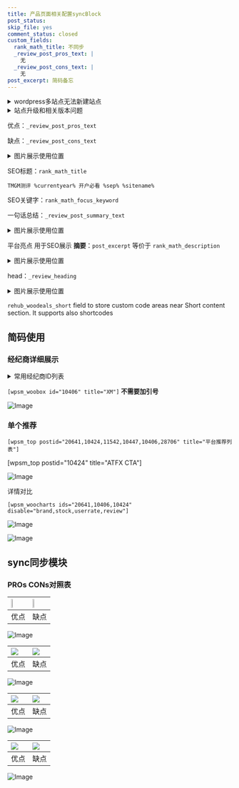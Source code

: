 ```yaml
---
title: 产品页面相关配置syncBlock
post_status: 
skip_file: yes
comment_status: closed
custom_fields:
  rank_math_title: 不同步
  _review_post_pros_text: |
    无
  _review_post_cons_text: |
    无
post_excerpt: 简码备忘
---
```

<details><summary>wordpress多站点无法新建站点</summary>

<li>和报错需要清理cookies一样的原因</li>
<li>wp-config.php里面<code>define( 'SUBDOMAIN_INSTALL', false );//子域名安装</code></li>
<li>新建子站点是用<code>define( 'SUBDOMAIN_INSTALL', true);//子域名安装</code> 完成以后，改成<code>false</code></li>
</details>

<details><summary>站点升级和相关版本问题</summary>

<p>wordpress：5.9.9
woocommerce：7.5.1
出现问题的地方：主题选项里面>><strong>Product layout >>compact style</strong></p>
<p>如何出现没有用过的字段 导致无法保存。先导出配置 然后进行修改，后面再次恢复即可。</p>
<p>出现部分字段无法显示时，需要返回默认布局后，对产品进行保存就好了。</p>
<p></p>
</details>

优点：`_review_post_pros_text`

缺点：`_review_post_cons_text`

<details><summary>图片展示使用位置</summary>

<img src="https://prod-files-secure.s3.us-west-2.amazonaws.com/39ed1227-6d7d-4570-be36-9ccd4a2c4241/f51d3d83-55d4-4bdf-9604-f37ec77ab556/Untitled.png?X-Amz-Algorithm=AWS4-HMAC-SHA256&X-Amz-Content-Sha256=UNSIGNED-PAYLOAD&X-Amz-Credential=ASIAZI2LB466XHSKXPGR%2F20250701%2Fus-west-2%2Fs3%2Faws4_request&X-Amz-Date=20250701T045518Z&X-Amz-Expires=3600&X-Amz-Security-Token=IQoJb3JpZ2luX2VjENT%2F%2F%2F%2F%2F%2F%2F%2F%2F%2FwEaCXVzLXdlc3QtMiJGMEQCIB%2BQGUsUSpLk4DyHHmkkTmnkA6kWiYR5YnQkLGEsoNh9AiB7rLH3NcyUXk%2BsOgGi%2Fnt%2BI2EcPxjQWJW6XR4KwbqrGiqIBAjN%2F%2F%2F%2F%2F%2F%2F%2F%2F%2F8BEAAaDDYzNzQyMzE4MzgwNSIMzwBTDPuOvYP67izUKtwDOKP6h8NxULbtA7bcuB1V%2FfrRVmP%2FzatInJUc4OYggULkov8Sf%2BS8tRr5rvFsR5y4yfDLK%2Fy18C7oquib1oSVZwYSiizTMnnFM3ojdXoVdRMJgDJAufUyYEfbkwHLybjvOGctb3eNYF%2Fs1SkvkeWpttbnUK1TylovmEq85WjoiVWDsnwnQLw2TcnXunwu%2BbTsv7RVVhFYc8WMfg0p9G%2F49DfnuilyZJ4ClW%2BkqlfrQzH%2Btm5qlXT9WnwVyIHSl%2BFkbdUTFBmgMym0AuBYE4irCWiVEgT3SeZMOgKzwm40reuhfkiq4GEB0qVMrGFGAhzGmpnoYo%2FIL%2FUrHOvpJsSvcZSbRBvmjFgiYrbu7%2BCzz%2FRExn1mPuM2x2xdBsHgioEX%2BAcTqYSHaWNFUvewAYlv1mO5f8t0IMyYvWwfzh4JbSfjlfrR8TYuJEKyEDfAP3zsssQedqSSLLgPeSOxQIrARS5OcjLxGjTCYcfNp1EDxm9bgZpX5tKpmcZB1WFDmvRkPR6gJaz6BTQVgoKFK5Oi%2BTXHbpC6VBRVTqwCgqf2ci8zr%2FGXwNNisCOHRbWj93QiLBUzEsb1cvfby7ltYE0FwhV36eGPB1bX9lj0FUJrahm%2FwLUr8%2B0olPo6Xwgw17CNwwY6pgFpIQEZkuHkqaNSBT4jqfUVq7CvNqCTpl277efMKgJrBmvtqX8hyEcRl%2FP1hQi1S%2BTWwJazzre4gUQO8E1z43oLx6FOmfz5Dqe2JlP6Jh6OScycrm%2B4nvld%2Bn8qzFre1hIKv6h8AIgmbY6ayxlWK7PUyJ0tThdnSVa2X%2BTuk1md82N3PbcgNLEDxbxLmDx4htGChJWmHPBVTM4NZGYc0E5%2BwZqrta1c&X-Amz-Signature=41549310a5715228b29d10ac339ac276195dd73d7d08993c7b1ba609865b5904&X-Amz-SignedHeaders=host&x-amz-checksum-mode=ENABLED&x-id=GetObject" alt="Image">
</details>

SEO标题：`rank_math_title`

`TMGM测评 %currentyear% 开户必看 %sep% %sitename%`

SEO关键字：`rank_math_focus_keyword`

一句话总结：`_review_post_summary_text`

<details><summary>图片展示使用位置</summary>

<img src="https://prod-files-secure.s3.us-west-2.amazonaws.com/39ed1227-6d7d-4570-be36-9ccd4a2c4241/4b96a922-296c-4f4e-8630-d1c870cbce01/Untitled.png?X-Amz-Algorithm=AWS4-HMAC-SHA256&X-Amz-Content-Sha256=UNSIGNED-PAYLOAD&X-Amz-Credential=ASIAZI2LB466VAPMXVQC%2F20250701%2Fus-west-2%2Fs3%2Faws4_request&X-Amz-Date=20250701T045519Z&X-Amz-Expires=3600&X-Amz-Security-Token=IQoJb3JpZ2luX2VjENT%2F%2F%2F%2F%2F%2F%2F%2F%2F%2FwEaCXVzLXdlc3QtMiJHMEUCIBHwqTu5iaYIqbzETrnEIoBhG%2BtRFq4tZ%2FfNmGYrJiOZAiEA%2FiPry7QiUg9QDI6bRZzd%2Fcf2GndjtBVCbB4Wq05dC1oqiAQIzf%2F%2F%2F%2F%2F%2F%2F%2F%2F%2FARAAGgw2Mzc0MjMxODM4MDUiDCMjCXUYyuLaJDnq2ircA3LcjWYWsumjKgvmKFgnv0kgkSuHIKKY6dyFEej0kj%2FdCPx%2Fpx4W%2FZscFrviRMTFggDWUWzj637t2cW1b%2Bj2e7VLjniFBdFFPuolVabOPfUBjNL89IHdwaVRsptjVNHKsn1c%2BtP5Y0rRcRxXbzW6B5xBOdFZmhJirXz2W85ORwIgoRffoFoYhP%2F%2FlaK4adnoOV6cyqyblwZ1gZIWIwH3YBPt0DREkiAPYCX4GcA4WNoXN%2Be%2BRu3rUbrxAk087NuTDvpr7oy3xkLyHAkX5Tb8CEuMTpVuslNUwbIVbPgk8fNhDlEqB3TV4LTLOs4Y%2BiHhWUXfFYdNeudL0J7VTbGJ9U7hXtJzFZEOAsZSPMltIjNlm2OaN4M1JCsQfBXaoRmdXhZX1ykqHJKaukGl0mFPZxwgzTtxBJLP7D0w2UJUGj%2BQkYTN3AADPlit49PIQeF11ArERSMJyVNuWMZEe%2FcFhxR1JkMFrYd2qucF3hmzZ1sod0rGF5hO8rlH1ewUWJDR14njKqNAgxmZBmBLw%2BD5UZ6ej%2FH%2F%2FexiwYT2blfD0BUEtlH%2FIXzSgwkOi0TG9ui53SHphEKAi8bEHa%2FrzV4gIMMmTC4VE%2B1DY9Qw%2BPftFlSY5zg%2B4NBgIX6MjfCSMLywjcMGOqUByufFHNM2PS2ZN6GPn06mljts9PblTktj7oWmSK%2F%2BEt6RIfRzakdgha9LCFgh%2BcCMHLOLZnW1jd7FivuoNbm8%2FEVMZEiK1r013%2B3sIsTIndq0LsZILcR0tmJ31%2B4sJV0lzS1Oa%2BBLhhVH1mc9vW5d9v700bfqybSQfANK7W2%2BjYmO7CZRdcRVTAfMg6YtinrL4wg%2FFc04xQJ7THf3X3clEW4FELZH&X-Amz-Signature=421bd84b4629229d1fccaf8ecebb35403e02e828f0a2a868db07433c43ac74ff&X-Amz-SignedHeaders=host&x-amz-checksum-mode=ENABLED&x-id=GetObject" alt="Image">
</details>

平台亮点 用于SEO展示 **摘要**：`post_excerpt`  等价于 `rank_math_description`

<details><summary>图片展示使用位置</summary>

<img src="https://prod-files-secure.s3.us-west-2.amazonaws.com/39ed1227-6d7d-4570-be36-9ccd4a2c4241/1ee11f63-b60a-4dfe-a7a7-d58ff23b5d88/Untitled.png?X-Amz-Algorithm=AWS4-HMAC-SHA256&X-Amz-Content-Sha256=UNSIGNED-PAYLOAD&X-Amz-Credential=ASIAZI2LB466Z62LEWPP%2F20250701%2Fus-west-2%2Fs3%2Faws4_request&X-Amz-Date=20250701T045520Z&X-Amz-Expires=3600&X-Amz-Security-Token=IQoJb3JpZ2luX2VjENT%2F%2F%2F%2F%2F%2F%2F%2F%2F%2FwEaCXVzLXdlc3QtMiJGMEQCIEwTbd7%2BTo31qQ%2F7jTogx2DqfmPfr0yyOe%2BCSqXeA3UEAiAJlTk2IVyQFN0NiBzawJQTgw8bDT8tAnQeDpvMH7zXnyqIBAjN%2F%2F%2F%2F%2F%2F%2F%2F%2F%2F8BEAAaDDYzNzQyMzE4MzgwNSIM1gOfl6t%2F8XdIda0sKtwDrTlPQTlaCBOMrWIh1bLsBMcIw8hqiX88QfX93%2BcQPKBWS1czXrusiYZKDCyg5QDJbYYOzLAbZTGFQtb4Z9NfK8KE%2FKBhhgQ3E%2FeinhA1acCgvLRpDGjren1OVHQ%2BOwB%2B3sk%2B%2BFr0oIBcXrQXuZjk4BVqkM6eCp7a%2FJwz%2BbljtHWjizVAyRR8pzefdF2J7%2Bjo1CzUuH1MEJBVh32reJsScIZNOAuDUrDZVJ2A%2BPdJYnapp%2BoolleJy3x98ffeZrJOkKhFfXgVH%2BA4qEwSypr%2BL%2BjShRZSbcKuy11XHas35iBEU5769oGWB3cOlD8D8XeRiDx27SEIO4x%2FnCsYJIlj5n0aTqwWE9UEd7Zb0dV5UcB6A1%2BFSwe8%2BfnXwF9tRcpWJ%2BGimbOC06Y40p4UsrlB3AxH7KvEvjRYbUtV04wmmYmMe2wXYSuXIQC77H5ba7xJzc2WwQTXHk5kSRaMRVQ2%2FhxNfqHn%2BvyTJkpvD1j9V0yhpN%2BLEdo3aEa7io%2Bypxk8Gq2dqHb%2BohP%2FaWUuoS0a9olLpg9LMvWdYj5mKI4IkJfcy7ZdudZ5wIDanWjBmcQAtv4c8D1uddTrOKhYd1ID2lVI3SBD0sYpO%2BP7IJAaxe8Kb1WkDAqwyBn53hIw4rCNwwY6pgG0Coepn8cxGEVtbRkPjnPHavHjgNwkFrnGwoy1r7gpjfIyOxWyQQ3L4EdmT6tgbUES0T1E9ZpEcA37sUrIU%2FmDpeWtV7ERijwk9B3fXc%2Benfq7Ujq2B15%2BBTiws8az7rNvAqs5GtFc1IxYaEX1reLpbxSOsWFuQ9Z9P8k%2BszbBm%2BE6X%2B2a20xFE8ToU0%2BV8KXbtglAS2VouOycFQK4KSN0qcsNv8Pb&X-Amz-Signature=c0eab007191bc35b084ef862cf9eb395b28cd093e7d1103d711f724c5c526304&X-Amz-SignedHeaders=host&x-amz-checksum-mode=ENABLED&x-id=GetObject" alt="Image">
<img src="https://prod-files-secure.s3.us-west-2.amazonaws.com/39ed1227-6d7d-4570-be36-9ccd4a2c4241/ad4118b5-78d8-4fbe-801e-3b29b5d99c01/Untitled.png?X-Amz-Algorithm=AWS4-HMAC-SHA256&X-Amz-Content-Sha256=UNSIGNED-PAYLOAD&X-Amz-Credential=ASIAZI2LB466Z62LEWPP%2F20250701%2Fus-west-2%2Fs3%2Faws4_request&X-Amz-Date=20250701T045520Z&X-Amz-Expires=3600&X-Amz-Security-Token=IQoJb3JpZ2luX2VjENT%2F%2F%2F%2F%2F%2F%2F%2F%2F%2FwEaCXVzLXdlc3QtMiJGMEQCIEwTbd7%2BTo31qQ%2F7jTogx2DqfmPfr0yyOe%2BCSqXeA3UEAiAJlTk2IVyQFN0NiBzawJQTgw8bDT8tAnQeDpvMH7zXnyqIBAjN%2F%2F%2F%2F%2F%2F%2F%2F%2F%2F8BEAAaDDYzNzQyMzE4MzgwNSIM1gOfl6t%2F8XdIda0sKtwDrTlPQTlaCBOMrWIh1bLsBMcIw8hqiX88QfX93%2BcQPKBWS1czXrusiYZKDCyg5QDJbYYOzLAbZTGFQtb4Z9NfK8KE%2FKBhhgQ3E%2FeinhA1acCgvLRpDGjren1OVHQ%2BOwB%2B3sk%2B%2BFr0oIBcXrQXuZjk4BVqkM6eCp7a%2FJwz%2BbljtHWjizVAyRR8pzefdF2J7%2Bjo1CzUuH1MEJBVh32reJsScIZNOAuDUrDZVJ2A%2BPdJYnapp%2BoolleJy3x98ffeZrJOkKhFfXgVH%2BA4qEwSypr%2BL%2BjShRZSbcKuy11XHas35iBEU5769oGWB3cOlD8D8XeRiDx27SEIO4x%2FnCsYJIlj5n0aTqwWE9UEd7Zb0dV5UcB6A1%2BFSwe8%2BfnXwF9tRcpWJ%2BGimbOC06Y40p4UsrlB3AxH7KvEvjRYbUtV04wmmYmMe2wXYSuXIQC77H5ba7xJzc2WwQTXHk5kSRaMRVQ2%2FhxNfqHn%2BvyTJkpvD1j9V0yhpN%2BLEdo3aEa7io%2Bypxk8Gq2dqHb%2BohP%2FaWUuoS0a9olLpg9LMvWdYj5mKI4IkJfcy7ZdudZ5wIDanWjBmcQAtv4c8D1uddTrOKhYd1ID2lVI3SBD0sYpO%2BP7IJAaxe8Kb1WkDAqwyBn53hIw4rCNwwY6pgG0Coepn8cxGEVtbRkPjnPHavHjgNwkFrnGwoy1r7gpjfIyOxWyQQ3L4EdmT6tgbUES0T1E9ZpEcA37sUrIU%2FmDpeWtV7ERijwk9B3fXc%2Benfq7Ujq2B15%2BBTiws8az7rNvAqs5GtFc1IxYaEX1reLpbxSOsWFuQ9Z9P8k%2BszbBm%2BE6X%2B2a20xFE8ToU0%2BV8KXbtglAS2VouOycFQK4KSN0qcsNv8Pb&X-Amz-Signature=8b22bdd7b5bff66cb00838bc24d4184c8213c42c60dd4cc3ffc46859a1818f50&X-Amz-SignedHeaders=host&x-amz-checksum-mode=ENABLED&x-id=GetObject" alt="Image">
<img src="https://prod-files-secure.s3.us-west-2.amazonaws.com/39ed1227-6d7d-4570-be36-9ccd4a2c4241/a38cf7c9-a79c-4b64-9e94-13589fe0758b/Untitled.png?X-Amz-Algorithm=AWS4-HMAC-SHA256&X-Amz-Content-Sha256=UNSIGNED-PAYLOAD&X-Amz-Credential=ASIAZI2LB466Z62LEWPP%2F20250701%2Fus-west-2%2Fs3%2Faws4_request&X-Amz-Date=20250701T045520Z&X-Amz-Expires=3600&X-Amz-Security-Token=IQoJb3JpZ2luX2VjENT%2F%2F%2F%2F%2F%2F%2F%2F%2F%2FwEaCXVzLXdlc3QtMiJGMEQCIEwTbd7%2BTo31qQ%2F7jTogx2DqfmPfr0yyOe%2BCSqXeA3UEAiAJlTk2IVyQFN0NiBzawJQTgw8bDT8tAnQeDpvMH7zXnyqIBAjN%2F%2F%2F%2F%2F%2F%2F%2F%2F%2F8BEAAaDDYzNzQyMzE4MzgwNSIM1gOfl6t%2F8XdIda0sKtwDrTlPQTlaCBOMrWIh1bLsBMcIw8hqiX88QfX93%2BcQPKBWS1czXrusiYZKDCyg5QDJbYYOzLAbZTGFQtb4Z9NfK8KE%2FKBhhgQ3E%2FeinhA1acCgvLRpDGjren1OVHQ%2BOwB%2B3sk%2B%2BFr0oIBcXrQXuZjk4BVqkM6eCp7a%2FJwz%2BbljtHWjizVAyRR8pzefdF2J7%2Bjo1CzUuH1MEJBVh32reJsScIZNOAuDUrDZVJ2A%2BPdJYnapp%2BoolleJy3x98ffeZrJOkKhFfXgVH%2BA4qEwSypr%2BL%2BjShRZSbcKuy11XHas35iBEU5769oGWB3cOlD8D8XeRiDx27SEIO4x%2FnCsYJIlj5n0aTqwWE9UEd7Zb0dV5UcB6A1%2BFSwe8%2BfnXwF9tRcpWJ%2BGimbOC06Y40p4UsrlB3AxH7KvEvjRYbUtV04wmmYmMe2wXYSuXIQC77H5ba7xJzc2WwQTXHk5kSRaMRVQ2%2FhxNfqHn%2BvyTJkpvD1j9V0yhpN%2BLEdo3aEa7io%2Bypxk8Gq2dqHb%2BohP%2FaWUuoS0a9olLpg9LMvWdYj5mKI4IkJfcy7ZdudZ5wIDanWjBmcQAtv4c8D1uddTrOKhYd1ID2lVI3SBD0sYpO%2BP7IJAaxe8Kb1WkDAqwyBn53hIw4rCNwwY6pgG0Coepn8cxGEVtbRkPjnPHavHjgNwkFrnGwoy1r7gpjfIyOxWyQQ3L4EdmT6tgbUES0T1E9ZpEcA37sUrIU%2FmDpeWtV7ERijwk9B3fXc%2Benfq7Ujq2B15%2BBTiws8az7rNvAqs5GtFc1IxYaEX1reLpbxSOsWFuQ9Z9P8k%2BszbBm%2BE6X%2B2a20xFE8ToU0%2BV8KXbtglAS2VouOycFQK4KSN0qcsNv8Pb&X-Amz-Signature=98aba307f6217ba30c4050d41e3333973708133b0ad0ed4cb5986bd96e110459&X-Amz-SignedHeaders=host&x-amz-checksum-mode=ENABLED&x-id=GetObject" alt="Image">
<img src="https://prod-files-secure.s3.us-west-2.amazonaws.com/39ed1227-6d7d-4570-be36-9ccd4a2c4241/7da6fc1e-d2ac-42ae-8c75-cb5749aa18f6/Untitled.png?X-Amz-Algorithm=AWS4-HMAC-SHA256&X-Amz-Content-Sha256=UNSIGNED-PAYLOAD&X-Amz-Credential=ASIAZI2LB466Z62LEWPP%2F20250701%2Fus-west-2%2Fs3%2Faws4_request&X-Amz-Date=20250701T045520Z&X-Amz-Expires=3600&X-Amz-Security-Token=IQoJb3JpZ2luX2VjENT%2F%2F%2F%2F%2F%2F%2F%2F%2F%2FwEaCXVzLXdlc3QtMiJGMEQCIEwTbd7%2BTo31qQ%2F7jTogx2DqfmPfr0yyOe%2BCSqXeA3UEAiAJlTk2IVyQFN0NiBzawJQTgw8bDT8tAnQeDpvMH7zXnyqIBAjN%2F%2F%2F%2F%2F%2F%2F%2F%2F%2F8BEAAaDDYzNzQyMzE4MzgwNSIM1gOfl6t%2F8XdIda0sKtwDrTlPQTlaCBOMrWIh1bLsBMcIw8hqiX88QfX93%2BcQPKBWS1czXrusiYZKDCyg5QDJbYYOzLAbZTGFQtb4Z9NfK8KE%2FKBhhgQ3E%2FeinhA1acCgvLRpDGjren1OVHQ%2BOwB%2B3sk%2B%2BFr0oIBcXrQXuZjk4BVqkM6eCp7a%2FJwz%2BbljtHWjizVAyRR8pzefdF2J7%2Bjo1CzUuH1MEJBVh32reJsScIZNOAuDUrDZVJ2A%2BPdJYnapp%2BoolleJy3x98ffeZrJOkKhFfXgVH%2BA4qEwSypr%2BL%2BjShRZSbcKuy11XHas35iBEU5769oGWB3cOlD8D8XeRiDx27SEIO4x%2FnCsYJIlj5n0aTqwWE9UEd7Zb0dV5UcB6A1%2BFSwe8%2BfnXwF9tRcpWJ%2BGimbOC06Y40p4UsrlB3AxH7KvEvjRYbUtV04wmmYmMe2wXYSuXIQC77H5ba7xJzc2WwQTXHk5kSRaMRVQ2%2FhxNfqHn%2BvyTJkpvD1j9V0yhpN%2BLEdo3aEa7io%2Bypxk8Gq2dqHb%2BohP%2FaWUuoS0a9olLpg9LMvWdYj5mKI4IkJfcy7ZdudZ5wIDanWjBmcQAtv4c8D1uddTrOKhYd1ID2lVI3SBD0sYpO%2BP7IJAaxe8Kb1WkDAqwyBn53hIw4rCNwwY6pgG0Coepn8cxGEVtbRkPjnPHavHjgNwkFrnGwoy1r7gpjfIyOxWyQQ3L4EdmT6tgbUES0T1E9ZpEcA37sUrIU%2FmDpeWtV7ERijwk9B3fXc%2Benfq7Ujq2B15%2BBTiws8az7rNvAqs5GtFc1IxYaEX1reLpbxSOsWFuQ9Z9P8k%2BszbBm%2BE6X%2B2a20xFE8ToU0%2BV8KXbtglAS2VouOycFQK4KSN0qcsNv8Pb&X-Amz-Signature=f6a51b49041ffef608a1e0785c1c2d6349a3d537b0480430ac2247906fb3bf51&X-Amz-SignedHeaders=host&x-amz-checksum-mode=ENABLED&x-id=GetObject" alt="Image">
<img src="https://prod-files-secure.s3.us-west-2.amazonaws.com/39ed1227-6d7d-4570-be36-9ccd4a2c4241/7e97f40a-eaee-47f5-b2f9-475f96808fa7/Untitled.png?X-Amz-Algorithm=AWS4-HMAC-SHA256&X-Amz-Content-Sha256=UNSIGNED-PAYLOAD&X-Amz-Credential=ASIAZI2LB466Z62LEWPP%2F20250701%2Fus-west-2%2Fs3%2Faws4_request&X-Amz-Date=20250701T045520Z&X-Amz-Expires=3600&X-Amz-Security-Token=IQoJb3JpZ2luX2VjENT%2F%2F%2F%2F%2F%2F%2F%2F%2F%2FwEaCXVzLXdlc3QtMiJGMEQCIEwTbd7%2BTo31qQ%2F7jTogx2DqfmPfr0yyOe%2BCSqXeA3UEAiAJlTk2IVyQFN0NiBzawJQTgw8bDT8tAnQeDpvMH7zXnyqIBAjN%2F%2F%2F%2F%2F%2F%2F%2F%2F%2F8BEAAaDDYzNzQyMzE4MzgwNSIM1gOfl6t%2F8XdIda0sKtwDrTlPQTlaCBOMrWIh1bLsBMcIw8hqiX88QfX93%2BcQPKBWS1czXrusiYZKDCyg5QDJbYYOzLAbZTGFQtb4Z9NfK8KE%2FKBhhgQ3E%2FeinhA1acCgvLRpDGjren1OVHQ%2BOwB%2B3sk%2B%2BFr0oIBcXrQXuZjk4BVqkM6eCp7a%2FJwz%2BbljtHWjizVAyRR8pzefdF2J7%2Bjo1CzUuH1MEJBVh32reJsScIZNOAuDUrDZVJ2A%2BPdJYnapp%2BoolleJy3x98ffeZrJOkKhFfXgVH%2BA4qEwSypr%2BL%2BjShRZSbcKuy11XHas35iBEU5769oGWB3cOlD8D8XeRiDx27SEIO4x%2FnCsYJIlj5n0aTqwWE9UEd7Zb0dV5UcB6A1%2BFSwe8%2BfnXwF9tRcpWJ%2BGimbOC06Y40p4UsrlB3AxH7KvEvjRYbUtV04wmmYmMe2wXYSuXIQC77H5ba7xJzc2WwQTXHk5kSRaMRVQ2%2FhxNfqHn%2BvyTJkpvD1j9V0yhpN%2BLEdo3aEa7io%2Bypxk8Gq2dqHb%2BohP%2FaWUuoS0a9olLpg9LMvWdYj5mKI4IkJfcy7ZdudZ5wIDanWjBmcQAtv4c8D1uddTrOKhYd1ID2lVI3SBD0sYpO%2BP7IJAaxe8Kb1WkDAqwyBn53hIw4rCNwwY6pgG0Coepn8cxGEVtbRkPjnPHavHjgNwkFrnGwoy1r7gpjfIyOxWyQQ3L4EdmT6tgbUES0T1E9ZpEcA37sUrIU%2FmDpeWtV7ERijwk9B3fXc%2Benfq7Ujq2B15%2BBTiws8az7rNvAqs5GtFc1IxYaEX1reLpbxSOsWFuQ9Z9P8k%2BszbBm%2BE6X%2B2a20xFE8ToU0%2BV8KXbtglAS2VouOycFQK4KSN0qcsNv8Pb&X-Amz-Signature=58a44649efecdd11324c49ee05516a62f3e88cc53b7b96beb94fad3c0ec51ce5&X-Amz-SignedHeaders=host&x-amz-checksum-mode=ENABLED&x-id=GetObject" alt="Image">
</details>

head：`_review_heading`

<details><summary>图片展示使用位置</summary>

<img src="https://prod-files-secure.s3.us-west-2.amazonaws.com/39ed1227-6d7d-4570-be36-9ccd4a2c4241/3a4650ad-9887-415c-889a-edd51fa54f27/Untitled.png?X-Amz-Algorithm=AWS4-HMAC-SHA256&X-Amz-Content-Sha256=UNSIGNED-PAYLOAD&X-Amz-Credential=ASIAZI2LB466SMHEDR7M%2F20250701%2Fus-west-2%2Fs3%2Faws4_request&X-Amz-Date=20250701T045520Z&X-Amz-Expires=3600&X-Amz-Security-Token=IQoJb3JpZ2luX2VjENT%2F%2F%2F%2F%2F%2F%2F%2F%2F%2FwEaCXVzLXdlc3QtMiJHMEUCIQDigXp0564nebooMTKX6SP%2BSWJKFtFZSO%2B31ln4%2BvEUKgIgQlfT%2FoRVqJLJLPfo3Q%2Bf4Y%2BP9BDm0K1SCDq39WVzEBMqiAQIzf%2F%2F%2F%2F%2F%2F%2F%2F%2F%2FARAAGgw2Mzc0MjMxODM4MDUiDNnUdi1ZVjBk9aSq5SrcA3NTZ2sg%2BrgHoTJO9ecE%2FakbkVLiNh%2B3JfdZedpoSFBmoLhEvpUxjdRPX%2FREX06ApuGkp3WR3uAg7ULpvscV4oIub8sJ%2FVbIJM188fUdGw4yhebWEozGh0F70Z7Lgmwaw23pBinfHyP%2B6vQN1S%2Btq7Tno5%2BX3ZVyY0EHlxWsIohVsMvAB%2BqMjLWtqHMjvAkXKDL1zr9yZSMUjFh76lqO9lRP33hKLRr182WGeOMbcgC4uWHFNAsop8GyWLpDg4VhxI%2BNpv7xEB0BzBV%2BiO9r17qxYKiideGqwMN8JdOZrkKhLHsn3yMdUmYBOu4nrIur8jw9Cb84WvGl1dC4JE7CeegcHqUszy%2FsXaFrSy6Gk5XRp76CP48SsEDuAMG8oGkYv7Ymh7hK24Z5UIrL38wU1CBNzr6%2FyALTtPg75oR8110wenVzWiMmaQXByDTD6Wc%2BLbbOYcJTESuokyGzkYxiPToDnCuvJ74zdfoky8sXLUlpOfj%2BM8RjgpcHlbxLTzSsRbZAAj%2BdSojMqebCXDTLWo%2BXGuoJ4aGmvjeJqv55ux6od%2FJKVhY%2FzwVdggP%2BUmWmg3yHidWOT7Ny8N%2BM4VWqV9CdX5VujFr5wvV%2B0aSNmO%2Fjfo0rFDvn9VXLCP7iML6wjcMGOqUBZPjydfi4AbsfNC%2FBeSCLvD%2BIit7aYznDyQcnNifuob7p0ImXb%2BfQPoyxdwZ1MnvKa6i4Z5CseN6FZt4QYlDrGNWdGGOcNcx3pvs9rt0gEelBlqjOj%2Bp31Jw5DVrDv9uHQ6JPFWQbPFBbY4Z3f6ow31qBlyzLZlnKeunlD%2FaKF2iAB%2FiEsPbc6Rl4yOzK%2Bcp3OK6soR3Iu%2FTcssdcE1vyVIh6z2zO&X-Amz-Signature=8ef4fae43d1ec5e8dec84ae1a6ef74f7097343635dcd83d5b67b1a6b9f1fa674&X-Amz-SignedHeaders=host&x-amz-checksum-mode=ENABLED&x-id=GetObject" alt="Image">
</details>

`rehub_woodeals_short`	field to store custom code areas near Short content section. It supports also shortcodes



## 简码使用

### 经纪商详细展示

<details><summary>常用经纪商ID列表</summary>

<pre><code class="php">嘉盛 ===> 20641  [wpsm_woobox id="20641" title="嘉盛"]
易信easymarkets ===> 11542  [wpsm_woobox id="11542" title="易信easymarkets"]
ATFX外汇 ===> 10424  [wpsm_woobox id="10424" title="ATFX"]
XM ===> 10406  [wpsm_woobox id="10406" title="XM"]
TMGM ===> 29622  [wpsm_woobox id="29622" title="TMGM"]
HYCM ===> 10447  [wpsm_woobox id="10447" title="HYCM"]
fpmarkets澳福外汇 ===> 20639  [wpsm_woobox id="20639" title="fpmarkets澳福外汇"]</code></pre>
</details>

`[wpsm_woobox id="10406" title="XM"]` **不需要加引号**

![Image](https://prod-files-secure.s3.us-west-2.amazonaws.com/39ed1227-6d7d-4570-be36-9ccd4a2c4241/4f898f9d-0fa7-4e43-acd3-ac6bc7be575a/Untitled.png?X-Amz-Algorithm=AWS4-HMAC-SHA256&X-Amz-Content-Sha256=UNSIGNED-PAYLOAD&X-Amz-Credential=ASIAZI2LB4662O364FJ4%2F20250701%2Fus-west-2%2Fs3%2Faws4_request&X-Amz-Date=20250701T045518Z&X-Amz-Expires=3600&X-Amz-Security-Token=IQoJb3JpZ2luX2VjENT%2F%2F%2F%2F%2F%2F%2F%2F%2F%2FwEaCXVzLXdlc3QtMiJHMEUCIQDbNOyMokMYFhnDf1CcPHYUt6gb3n%2B%2BGHrCacLr7mUFmAIgTP7TEeU2qWVLlEg4Uz1O1FG1qrOsMk2%2FDg5hKpS9%2FaYqiAQIzf%2F%2F%2F%2F%2F%2F%2F%2F%2F%2FARAAGgw2Mzc0MjMxODM4MDUiDANleAepQP4DSDR2DCrcAweWgqiz5rhT1cMj8KM%2BgNGiWM7Kfxki9T%2FecqR8LzVbC0h9nx3rXQNzQtj91s9tRemH96d8fHciHz5Hmke8To9ENMyVT2lrwJkbtqIYugqB2Ic3fmnvkbZc5Bds6ffFdOcuGZMmHHUYHOaSmuXTAp2rXpr2S7cnagDc6BoLxge%2BywIaUwJzMoQqKV0ZrjldtmhnBHtUE%2BPQm6pptwYaCC8HfxdOTn53VXdSoPcpCb5ReAtAUA1Y805cFts3sDtW3UFSXjvqUXQehdoHr9kcPq%2FAqV0w16Z6vwwctYaERmklTMjw87IDH5zhYALn8LXR4hiC7MChW6Jy7z04kzGGcNKUEuDorCBw56JXZy74WpWJfcok6LEbjRtIh2LmbhNLmW5AaeCXEYewkY8oZn7XJAdHRFo8ETYjSGsg8gLubYVt0XdEWLhzJfBwotJ5LE26zFAa7V1YQbQniHLofhwOtDSl8WPRRQnY3nJJyVAX1E9anMBHKPLiZMvB9ovZcvnmFlCXxeZmStgN%2Ft4W6IyDi7cixZpNzUHtTMS0iRmdh233%2B%2B7BaR8P6eQ2B4T7nzwTP6CN60z6J6oJpeNGsHzXyg4eSUmlCRMIHBYvPym%2B2W1IKTxPgZtXaoqSB3iGMNWwjcMGOqUBx2QIksQlEfODnihQ%2BSMQStNsAUKTmentCCsFUIca%2FBzCBAkBgvroXp5vZHrkj0WzZkAE%2FQ4lgRl90BV3JzAwldYGyOdxLXVC01uDZ6JdabJatNfFEAG9s4uMWPiLDcY2WGPYXZ4qdelAYlqbT%2FqrM2hSonGHaqScejoEc68%2BKrRNJg2O31lqpOehH7dIlBbN61xXdhEEGNtpeuhtS294TJYXtGUh&X-Amz-Signature=b88e44a6e1dd4f8616715becd753720450730bde9192dba782af4cea4f276aae&X-Amz-SignedHeaders=host&x-amz-checksum-mode=ENABLED&x-id=GetObject)

### 单个推荐
`[wpsm_top postid="20641,10424,11542,10447,10406,28706" title="平台推荐列表"]`

[wpsm_top postid="10424" title="ATFX CTA"]

![Image](https://prod-files-secure.s3.us-west-2.amazonaws.com/39ed1227-6d7d-4570-be36-9ccd4a2c4241/5ac620dc-51a8-48b6-b55d-91f47299193c/Untitled.png?X-Amz-Algorithm=AWS4-HMAC-SHA256&X-Amz-Content-Sha256=UNSIGNED-PAYLOAD&X-Amz-Credential=ASIAZI2LB4662O364FJ4%2F20250701%2Fus-west-2%2Fs3%2Faws4_request&X-Amz-Date=20250701T045518Z&X-Amz-Expires=3600&X-Amz-Security-Token=IQoJb3JpZ2luX2VjENT%2F%2F%2F%2F%2F%2F%2F%2F%2F%2FwEaCXVzLXdlc3QtMiJHMEUCIQDbNOyMokMYFhnDf1CcPHYUt6gb3n%2B%2BGHrCacLr7mUFmAIgTP7TEeU2qWVLlEg4Uz1O1FG1qrOsMk2%2FDg5hKpS9%2FaYqiAQIzf%2F%2F%2F%2F%2F%2F%2F%2F%2F%2FARAAGgw2Mzc0MjMxODM4MDUiDANleAepQP4DSDR2DCrcAweWgqiz5rhT1cMj8KM%2BgNGiWM7Kfxki9T%2FecqR8LzVbC0h9nx3rXQNzQtj91s9tRemH96d8fHciHz5Hmke8To9ENMyVT2lrwJkbtqIYugqB2Ic3fmnvkbZc5Bds6ffFdOcuGZMmHHUYHOaSmuXTAp2rXpr2S7cnagDc6BoLxge%2BywIaUwJzMoQqKV0ZrjldtmhnBHtUE%2BPQm6pptwYaCC8HfxdOTn53VXdSoPcpCb5ReAtAUA1Y805cFts3sDtW3UFSXjvqUXQehdoHr9kcPq%2FAqV0w16Z6vwwctYaERmklTMjw87IDH5zhYALn8LXR4hiC7MChW6Jy7z04kzGGcNKUEuDorCBw56JXZy74WpWJfcok6LEbjRtIh2LmbhNLmW5AaeCXEYewkY8oZn7XJAdHRFo8ETYjSGsg8gLubYVt0XdEWLhzJfBwotJ5LE26zFAa7V1YQbQniHLofhwOtDSl8WPRRQnY3nJJyVAX1E9anMBHKPLiZMvB9ovZcvnmFlCXxeZmStgN%2Ft4W6IyDi7cixZpNzUHtTMS0iRmdh233%2B%2B7BaR8P6eQ2B4T7nzwTP6CN60z6J6oJpeNGsHzXyg4eSUmlCRMIHBYvPym%2B2W1IKTxPgZtXaoqSB3iGMNWwjcMGOqUBx2QIksQlEfODnihQ%2BSMQStNsAUKTmentCCsFUIca%2FBzCBAkBgvroXp5vZHrkj0WzZkAE%2FQ4lgRl90BV3JzAwldYGyOdxLXVC01uDZ6JdabJatNfFEAG9s4uMWPiLDcY2WGPYXZ4qdelAYlqbT%2FqrM2hSonGHaqScejoEc68%2BKrRNJg2O31lqpOehH7dIlBbN61xXdhEEGNtpeuhtS294TJYXtGUh&X-Amz-Signature=fbce16908b0b2e072dbe88ac2fbfcd04127baa8dc0121ce57e78ab3ec0ba08d8&X-Amz-SignedHeaders=host&x-amz-checksum-mode=ENABLED&x-id=GetObject)

详情对比

`[wpsm_woocharts ids="20641,10406,10424" disable="brand,stock,userrate,review"]`

![Image](https://prod-files-secure.s3.us-west-2.amazonaws.com/39ed1227-6d7d-4570-be36-9ccd4a2c4241/bf3ba45f-b9f3-4295-8aef-b4a495fd25f4/Untitled.png?X-Amz-Algorithm=AWS4-HMAC-SHA256&X-Amz-Content-Sha256=UNSIGNED-PAYLOAD&X-Amz-Credential=ASIAZI2LB4662O364FJ4%2F20250701%2Fus-west-2%2Fs3%2Faws4_request&X-Amz-Date=20250701T045518Z&X-Amz-Expires=3600&X-Amz-Security-Token=IQoJb3JpZ2luX2VjENT%2F%2F%2F%2F%2F%2F%2F%2F%2F%2FwEaCXVzLXdlc3QtMiJHMEUCIQDbNOyMokMYFhnDf1CcPHYUt6gb3n%2B%2BGHrCacLr7mUFmAIgTP7TEeU2qWVLlEg4Uz1O1FG1qrOsMk2%2FDg5hKpS9%2FaYqiAQIzf%2F%2F%2F%2F%2F%2F%2F%2F%2F%2FARAAGgw2Mzc0MjMxODM4MDUiDANleAepQP4DSDR2DCrcAweWgqiz5rhT1cMj8KM%2BgNGiWM7Kfxki9T%2FecqR8LzVbC0h9nx3rXQNzQtj91s9tRemH96d8fHciHz5Hmke8To9ENMyVT2lrwJkbtqIYugqB2Ic3fmnvkbZc5Bds6ffFdOcuGZMmHHUYHOaSmuXTAp2rXpr2S7cnagDc6BoLxge%2BywIaUwJzMoQqKV0ZrjldtmhnBHtUE%2BPQm6pptwYaCC8HfxdOTn53VXdSoPcpCb5ReAtAUA1Y805cFts3sDtW3UFSXjvqUXQehdoHr9kcPq%2FAqV0w16Z6vwwctYaERmklTMjw87IDH5zhYALn8LXR4hiC7MChW6Jy7z04kzGGcNKUEuDorCBw56JXZy74WpWJfcok6LEbjRtIh2LmbhNLmW5AaeCXEYewkY8oZn7XJAdHRFo8ETYjSGsg8gLubYVt0XdEWLhzJfBwotJ5LE26zFAa7V1YQbQniHLofhwOtDSl8WPRRQnY3nJJyVAX1E9anMBHKPLiZMvB9ovZcvnmFlCXxeZmStgN%2Ft4W6IyDi7cixZpNzUHtTMS0iRmdh233%2B%2B7BaR8P6eQ2B4T7nzwTP6CN60z6J6oJpeNGsHzXyg4eSUmlCRMIHBYvPym%2B2W1IKTxPgZtXaoqSB3iGMNWwjcMGOqUBx2QIksQlEfODnihQ%2BSMQStNsAUKTmentCCsFUIca%2FBzCBAkBgvroXp5vZHrkj0WzZkAE%2FQ4lgRl90BV3JzAwldYGyOdxLXVC01uDZ6JdabJatNfFEAG9s4uMWPiLDcY2WGPYXZ4qdelAYlqbT%2FqrM2hSonGHaqScejoEc68%2BKrRNJg2O31lqpOehH7dIlBbN61xXdhEEGNtpeuhtS294TJYXtGUh&X-Amz-Signature=14416151723e07ac7a8eb2af42592c0ee77248cb39555649f6a42778bb4fe9b7&X-Amz-SignedHeaders=host&x-amz-checksum-mode=ENABLED&x-id=GetObject)

![Image](https://prod-files-secure.s3.us-west-2.amazonaws.com/39ed1227-6d7d-4570-be36-9ccd4a2c4241/30bc56ef-f383-4b48-9768-2ebc9e436ec0/Untitled.png?X-Amz-Algorithm=AWS4-HMAC-SHA256&X-Amz-Content-Sha256=UNSIGNED-PAYLOAD&X-Amz-Credential=ASIAZI2LB4662O364FJ4%2F20250701%2Fus-west-2%2Fs3%2Faws4_request&X-Amz-Date=20250701T045518Z&X-Amz-Expires=3600&X-Amz-Security-Token=IQoJb3JpZ2luX2VjENT%2F%2F%2F%2F%2F%2F%2F%2F%2F%2FwEaCXVzLXdlc3QtMiJHMEUCIQDbNOyMokMYFhnDf1CcPHYUt6gb3n%2B%2BGHrCacLr7mUFmAIgTP7TEeU2qWVLlEg4Uz1O1FG1qrOsMk2%2FDg5hKpS9%2FaYqiAQIzf%2F%2F%2F%2F%2F%2F%2F%2F%2F%2FARAAGgw2Mzc0MjMxODM4MDUiDANleAepQP4DSDR2DCrcAweWgqiz5rhT1cMj8KM%2BgNGiWM7Kfxki9T%2FecqR8LzVbC0h9nx3rXQNzQtj91s9tRemH96d8fHciHz5Hmke8To9ENMyVT2lrwJkbtqIYugqB2Ic3fmnvkbZc5Bds6ffFdOcuGZMmHHUYHOaSmuXTAp2rXpr2S7cnagDc6BoLxge%2BywIaUwJzMoQqKV0ZrjldtmhnBHtUE%2BPQm6pptwYaCC8HfxdOTn53VXdSoPcpCb5ReAtAUA1Y805cFts3sDtW3UFSXjvqUXQehdoHr9kcPq%2FAqV0w16Z6vwwctYaERmklTMjw87IDH5zhYALn8LXR4hiC7MChW6Jy7z04kzGGcNKUEuDorCBw56JXZy74WpWJfcok6LEbjRtIh2LmbhNLmW5AaeCXEYewkY8oZn7XJAdHRFo8ETYjSGsg8gLubYVt0XdEWLhzJfBwotJ5LE26zFAa7V1YQbQniHLofhwOtDSl8WPRRQnY3nJJyVAX1E9anMBHKPLiZMvB9ovZcvnmFlCXxeZmStgN%2Ft4W6IyDi7cixZpNzUHtTMS0iRmdh233%2B%2B7BaR8P6eQ2B4T7nzwTP6CN60z6J6oJpeNGsHzXyg4eSUmlCRMIHBYvPym%2B2W1IKTxPgZtXaoqSB3iGMNWwjcMGOqUBx2QIksQlEfODnihQ%2BSMQStNsAUKTmentCCsFUIca%2FBzCBAkBgvroXp5vZHrkj0WzZkAE%2FQ4lgRl90BV3JzAwldYGyOdxLXVC01uDZ6JdabJatNfFEAG9s4uMWPiLDcY2WGPYXZ4qdelAYlqbT%2FqrM2hSonGHaqScejoEc68%2BKrRNJg2O31lqpOehH7dIlBbN61xXdhEEGNtpeuhtS294TJYXtGUh&X-Amz-Signature=ab563494ceb837060c066b84d78862a819acd682cf72d190253955989c91fdd9&X-Amz-SignedHeaders=host&x-amz-checksum-mode=ENABLED&x-id=GetObject)

## sync同步模块

### PROs CONs对照表

| <img src="https://cdn.ifttt.fun/gh/jarlin8/OSS@main/icons/customize/pros.svg" height="auto" width="37.3%"> | <img src="https://cdn.ifttt.fun/gh/jarlin8/OSS@main/icons/customize/cons.svg" height="auto" width="28.8%"> |
| :--- | :--- |
| 优点 | 缺点 |

![Image](https://prod-files-secure.s3.us-west-2.amazonaws.com/39ed1227-6d7d-4570-be36-9ccd4a2c4241/8742b755-dfb5-4004-9a5f-d6e561664bd8/Untitled.png?X-Amz-Algorithm=AWS4-HMAC-SHA256&X-Amz-Content-Sha256=UNSIGNED-PAYLOAD&X-Amz-Credential=ASIAZI2LB4662O364FJ4%2F20250701%2Fus-west-2%2Fs3%2Faws4_request&X-Amz-Date=20250701T045518Z&X-Amz-Expires=3600&X-Amz-Security-Token=IQoJb3JpZ2luX2VjENT%2F%2F%2F%2F%2F%2F%2F%2F%2F%2FwEaCXVzLXdlc3QtMiJHMEUCIQDbNOyMokMYFhnDf1CcPHYUt6gb3n%2B%2BGHrCacLr7mUFmAIgTP7TEeU2qWVLlEg4Uz1O1FG1qrOsMk2%2FDg5hKpS9%2FaYqiAQIzf%2F%2F%2F%2F%2F%2F%2F%2F%2F%2FARAAGgw2Mzc0MjMxODM4MDUiDANleAepQP4DSDR2DCrcAweWgqiz5rhT1cMj8KM%2BgNGiWM7Kfxki9T%2FecqR8LzVbC0h9nx3rXQNzQtj91s9tRemH96d8fHciHz5Hmke8To9ENMyVT2lrwJkbtqIYugqB2Ic3fmnvkbZc5Bds6ffFdOcuGZMmHHUYHOaSmuXTAp2rXpr2S7cnagDc6BoLxge%2BywIaUwJzMoQqKV0ZrjldtmhnBHtUE%2BPQm6pptwYaCC8HfxdOTn53VXdSoPcpCb5ReAtAUA1Y805cFts3sDtW3UFSXjvqUXQehdoHr9kcPq%2FAqV0w16Z6vwwctYaERmklTMjw87IDH5zhYALn8LXR4hiC7MChW6Jy7z04kzGGcNKUEuDorCBw56JXZy74WpWJfcok6LEbjRtIh2LmbhNLmW5AaeCXEYewkY8oZn7XJAdHRFo8ETYjSGsg8gLubYVt0XdEWLhzJfBwotJ5LE26zFAa7V1YQbQniHLofhwOtDSl8WPRRQnY3nJJyVAX1E9anMBHKPLiZMvB9ovZcvnmFlCXxeZmStgN%2Ft4W6IyDi7cixZpNzUHtTMS0iRmdh233%2B%2B7BaR8P6eQ2B4T7nzwTP6CN60z6J6oJpeNGsHzXyg4eSUmlCRMIHBYvPym%2B2W1IKTxPgZtXaoqSB3iGMNWwjcMGOqUBx2QIksQlEfODnihQ%2BSMQStNsAUKTmentCCsFUIca%2FBzCBAkBgvroXp5vZHrkj0WzZkAE%2FQ4lgRl90BV3JzAwldYGyOdxLXVC01uDZ6JdabJatNfFEAG9s4uMWPiLDcY2WGPYXZ4qdelAYlqbT%2FqrM2hSonGHaqScejoEc68%2BKrRNJg2O31lqpOehH7dIlBbN61xXdhEEGNtpeuhtS294TJYXtGUh&X-Amz-Signature=59713bfb58d307cb640712abbeb0385b927a0e6a575e226bb389f448abaaf117&X-Amz-SignedHeaders=host&x-amz-checksum-mode=ENABLED&x-id=GetObject)

| <img src="https://cdn.ifttt.fun/gh/jarlin8/OSS@main/icons/customize/pros1.svg" height="auto"> | <img src="https://cdn.ifttt.fun/gh/jarlin8/OSS@main/icons/customize/cons1.svg" height="auto"> |
| :--- | :--- |
| 优点 | 缺点 |

![Image](https://prod-files-secure.s3.us-west-2.amazonaws.com/39ed1227-6d7d-4570-be36-9ccd4a2c4241/806358f8-c9c4-4e17-bb35-c6c76a5397a5/Untitled.png?X-Amz-Algorithm=AWS4-HMAC-SHA256&X-Amz-Content-Sha256=UNSIGNED-PAYLOAD&X-Amz-Credential=ASIAZI2LB4662O364FJ4%2F20250701%2Fus-west-2%2Fs3%2Faws4_request&X-Amz-Date=20250701T045518Z&X-Amz-Expires=3600&X-Amz-Security-Token=IQoJb3JpZ2luX2VjENT%2F%2F%2F%2F%2F%2F%2F%2F%2F%2FwEaCXVzLXdlc3QtMiJHMEUCIQDbNOyMokMYFhnDf1CcPHYUt6gb3n%2B%2BGHrCacLr7mUFmAIgTP7TEeU2qWVLlEg4Uz1O1FG1qrOsMk2%2FDg5hKpS9%2FaYqiAQIzf%2F%2F%2F%2F%2F%2F%2F%2F%2F%2FARAAGgw2Mzc0MjMxODM4MDUiDANleAepQP4DSDR2DCrcAweWgqiz5rhT1cMj8KM%2BgNGiWM7Kfxki9T%2FecqR8LzVbC0h9nx3rXQNzQtj91s9tRemH96d8fHciHz5Hmke8To9ENMyVT2lrwJkbtqIYugqB2Ic3fmnvkbZc5Bds6ffFdOcuGZMmHHUYHOaSmuXTAp2rXpr2S7cnagDc6BoLxge%2BywIaUwJzMoQqKV0ZrjldtmhnBHtUE%2BPQm6pptwYaCC8HfxdOTn53VXdSoPcpCb5ReAtAUA1Y805cFts3sDtW3UFSXjvqUXQehdoHr9kcPq%2FAqV0w16Z6vwwctYaERmklTMjw87IDH5zhYALn8LXR4hiC7MChW6Jy7z04kzGGcNKUEuDorCBw56JXZy74WpWJfcok6LEbjRtIh2LmbhNLmW5AaeCXEYewkY8oZn7XJAdHRFo8ETYjSGsg8gLubYVt0XdEWLhzJfBwotJ5LE26zFAa7V1YQbQniHLofhwOtDSl8WPRRQnY3nJJyVAX1E9anMBHKPLiZMvB9ovZcvnmFlCXxeZmStgN%2Ft4W6IyDi7cixZpNzUHtTMS0iRmdh233%2B%2B7BaR8P6eQ2B4T7nzwTP6CN60z6J6oJpeNGsHzXyg4eSUmlCRMIHBYvPym%2B2W1IKTxPgZtXaoqSB3iGMNWwjcMGOqUBx2QIksQlEfODnihQ%2BSMQStNsAUKTmentCCsFUIca%2FBzCBAkBgvroXp5vZHrkj0WzZkAE%2FQ4lgRl90BV3JzAwldYGyOdxLXVC01uDZ6JdabJatNfFEAG9s4uMWPiLDcY2WGPYXZ4qdelAYlqbT%2FqrM2hSonGHaqScejoEc68%2BKrRNJg2O31lqpOehH7dIlBbN61xXdhEEGNtpeuhtS294TJYXtGUh&X-Amz-Signature=d02f397b96f5e6d06fb32650158d5e82a1543b586f1e6fe61d1a693d549d5ecc&X-Amz-SignedHeaders=host&x-amz-checksum-mode=ENABLED&x-id=GetObject)

| <img src="https://cdn.ifttt.fun/gh/jarlin8/OSS@main/icons/customize/pros2.svg" height="auto"> | <img src="https://cdn.ifttt.fun/gh/jarlin8/OSS@main/icons/customize/cons2.svg" height="auto"> |
| :--- | :--- |
| 优点 | 缺点 |

![Image](https://prod-files-secure.s3.us-west-2.amazonaws.com/39ed1227-6d7d-4570-be36-9ccd4a2c4241/a9245ec9-70dd-4005-b534-0d54315fc5f3/Untitled.png?X-Amz-Algorithm=AWS4-HMAC-SHA256&X-Amz-Content-Sha256=UNSIGNED-PAYLOAD&X-Amz-Credential=ASIAZI2LB4662O364FJ4%2F20250701%2Fus-west-2%2Fs3%2Faws4_request&X-Amz-Date=20250701T045518Z&X-Amz-Expires=3600&X-Amz-Security-Token=IQoJb3JpZ2luX2VjENT%2F%2F%2F%2F%2F%2F%2F%2F%2F%2FwEaCXVzLXdlc3QtMiJHMEUCIQDbNOyMokMYFhnDf1CcPHYUt6gb3n%2B%2BGHrCacLr7mUFmAIgTP7TEeU2qWVLlEg4Uz1O1FG1qrOsMk2%2FDg5hKpS9%2FaYqiAQIzf%2F%2F%2F%2F%2F%2F%2F%2F%2F%2FARAAGgw2Mzc0MjMxODM4MDUiDANleAepQP4DSDR2DCrcAweWgqiz5rhT1cMj8KM%2BgNGiWM7Kfxki9T%2FecqR8LzVbC0h9nx3rXQNzQtj91s9tRemH96d8fHciHz5Hmke8To9ENMyVT2lrwJkbtqIYugqB2Ic3fmnvkbZc5Bds6ffFdOcuGZMmHHUYHOaSmuXTAp2rXpr2S7cnagDc6BoLxge%2BywIaUwJzMoQqKV0ZrjldtmhnBHtUE%2BPQm6pptwYaCC8HfxdOTn53VXdSoPcpCb5ReAtAUA1Y805cFts3sDtW3UFSXjvqUXQehdoHr9kcPq%2FAqV0w16Z6vwwctYaERmklTMjw87IDH5zhYALn8LXR4hiC7MChW6Jy7z04kzGGcNKUEuDorCBw56JXZy74WpWJfcok6LEbjRtIh2LmbhNLmW5AaeCXEYewkY8oZn7XJAdHRFo8ETYjSGsg8gLubYVt0XdEWLhzJfBwotJ5LE26zFAa7V1YQbQniHLofhwOtDSl8WPRRQnY3nJJyVAX1E9anMBHKPLiZMvB9ovZcvnmFlCXxeZmStgN%2Ft4W6IyDi7cixZpNzUHtTMS0iRmdh233%2B%2B7BaR8P6eQ2B4T7nzwTP6CN60z6J6oJpeNGsHzXyg4eSUmlCRMIHBYvPym%2B2W1IKTxPgZtXaoqSB3iGMNWwjcMGOqUBx2QIksQlEfODnihQ%2BSMQStNsAUKTmentCCsFUIca%2FBzCBAkBgvroXp5vZHrkj0WzZkAE%2FQ4lgRl90BV3JzAwldYGyOdxLXVC01uDZ6JdabJatNfFEAG9s4uMWPiLDcY2WGPYXZ4qdelAYlqbT%2FqrM2hSonGHaqScejoEc68%2BKrRNJg2O31lqpOehH7dIlBbN61xXdhEEGNtpeuhtS294TJYXtGUh&X-Amz-Signature=25548be27dbbbdaa36780ef27167f675604c5cf88526cd6bba6a45c60dec7331&X-Amz-SignedHeaders=host&x-amz-checksum-mode=ENABLED&x-id=GetObject)

| <img src="https://cdn.ifttt.fun/gh/jarlin8/OSS@main/icons/customize/pros3.svg" height="auto"> | <img src="https://cdn.ifttt.fun/gh/jarlin8/OSS@main/icons/customize/cons3.svg" height="auto"> |
| :--- | :--- |
| 优点 | 缺点 |

![Image](https://prod-files-secure.s3.us-west-2.amazonaws.com/39ed1227-6d7d-4570-be36-9ccd4a2c4241/e1e580a2-2e5c-4780-9ff4-19c318fc2284/Untitled.png?X-Amz-Algorithm=AWS4-HMAC-SHA256&X-Amz-Content-Sha256=UNSIGNED-PAYLOAD&X-Amz-Credential=ASIAZI2LB4662O364FJ4%2F20250701%2Fus-west-2%2Fs3%2Faws4_request&X-Amz-Date=20250701T045518Z&X-Amz-Expires=3600&X-Amz-Security-Token=IQoJb3JpZ2luX2VjENT%2F%2F%2F%2F%2F%2F%2F%2F%2F%2FwEaCXVzLXdlc3QtMiJHMEUCIQDbNOyMokMYFhnDf1CcPHYUt6gb3n%2B%2BGHrCacLr7mUFmAIgTP7TEeU2qWVLlEg4Uz1O1FG1qrOsMk2%2FDg5hKpS9%2FaYqiAQIzf%2F%2F%2F%2F%2F%2F%2F%2F%2F%2FARAAGgw2Mzc0MjMxODM4MDUiDANleAepQP4DSDR2DCrcAweWgqiz5rhT1cMj8KM%2BgNGiWM7Kfxki9T%2FecqR8LzVbC0h9nx3rXQNzQtj91s9tRemH96d8fHciHz5Hmke8To9ENMyVT2lrwJkbtqIYugqB2Ic3fmnvkbZc5Bds6ffFdOcuGZMmHHUYHOaSmuXTAp2rXpr2S7cnagDc6BoLxge%2BywIaUwJzMoQqKV0ZrjldtmhnBHtUE%2BPQm6pptwYaCC8HfxdOTn53VXdSoPcpCb5ReAtAUA1Y805cFts3sDtW3UFSXjvqUXQehdoHr9kcPq%2FAqV0w16Z6vwwctYaERmklTMjw87IDH5zhYALn8LXR4hiC7MChW6Jy7z04kzGGcNKUEuDorCBw56JXZy74WpWJfcok6LEbjRtIh2LmbhNLmW5AaeCXEYewkY8oZn7XJAdHRFo8ETYjSGsg8gLubYVt0XdEWLhzJfBwotJ5LE26zFAa7V1YQbQniHLofhwOtDSl8WPRRQnY3nJJyVAX1E9anMBHKPLiZMvB9ovZcvnmFlCXxeZmStgN%2Ft4W6IyDi7cixZpNzUHtTMS0iRmdh233%2B%2B7BaR8P6eQ2B4T7nzwTP6CN60z6J6oJpeNGsHzXyg4eSUmlCRMIHBYvPym%2B2W1IKTxPgZtXaoqSB3iGMNWwjcMGOqUBx2QIksQlEfODnihQ%2BSMQStNsAUKTmentCCsFUIca%2FBzCBAkBgvroXp5vZHrkj0WzZkAE%2FQ4lgRl90BV3JzAwldYGyOdxLXVC01uDZ6JdabJatNfFEAG9s4uMWPiLDcY2WGPYXZ4qdelAYlqbT%2FqrM2hSonGHaqScejoEc68%2BKrRNJg2O31lqpOehH7dIlBbN61xXdhEEGNtpeuhtS294TJYXtGUh&X-Amz-Signature=156e5d2af3f867b7b90bfb53223f854b61b13188738d43a74707f90fe624f677&X-Amz-SignedHeaders=host&x-amz-checksum-mode=ENABLED&x-id=GetObject)